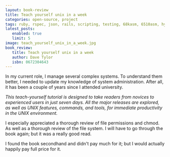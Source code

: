 ```yaml
---
layout: book-review
title: Teach yourself unix in a week
categories: open-source, project
tags: ruby, rspec, json, rails, scripting, testing, 68kasm, 6510asm, hyrox, fitness, words
latest_posts:
   enabled: true
   limit: 5
image: teach_yourself_unix_in_a_week.jpg
book_review:
   title: Teach yourself unix in a week
   author: Dave Tylor
   isbn: 0672304643
---
```

In my current role, I manage several complex systems. To understand them better, I needed to update my knowledge of system administration. After all, it has been a couple of years since I attended university.

_This teach-yourself tutorial is designed to take readers from novices to experienced users in just seven days. All the major releases are explored, as well as UNIX features, commands, and tools, for immediate productivity in the UNIX environment._

I especially appreciated a thorough review of file permissions and chmod. As well as a thorough review of the file system. I will have to go through the book again; but it was a really good read.

I found the book secondhand and didn't pay much for it; but I would actually happily pay full price for it.
